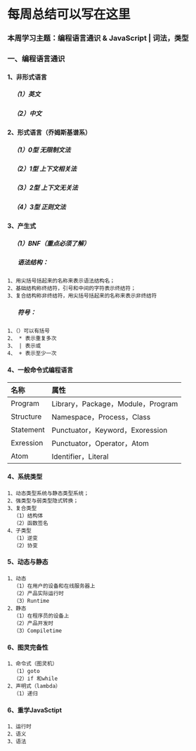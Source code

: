 # 每周总结可以写在这里
### 本周学习主题：编程语言通识 & JavaScript | 词法，类型
### 一、编程语言通识
#### 1、非形式语言
##### &nbsp;&nbsp;&nbsp;&nbsp;（1）英文
##### &nbsp;&nbsp;&nbsp;&nbsp;（2）中文
#### 2、形式语言（乔姆斯基谱系）
##### &nbsp;&nbsp;&nbsp;&nbsp;（1）0型 无限制文法      
##### &nbsp;&nbsp;&nbsp;&nbsp;（2）1型 上下文相关法
##### &nbsp;&nbsp;&nbsp;&nbsp;（3）2型 上下文无关法 
##### &nbsp;&nbsp;&nbsp;&nbsp;（4）3型 正则文法
#### 3、产生式
##### &nbsp;&nbsp;&nbsp;&nbsp;（1）BNF（重点必须了解） 
##### &nbsp;&nbsp;&nbsp;&nbsp;&nbsp;&nbsp;&nbsp;语法结构： 
```
1、用尖括号括起来的名称来表示语法结构名；
2、基础结构称终结符，引号和中间的字符表示终结符；
3、复合结构称非终结符，用尖括号括起来的名称来表示非终结符
```
##### &nbsp;&nbsp;&nbsp;&nbsp;&nbsp;&nbsp;&nbsp;符号：
```
1、（）可以有括号
2、 * 表示重复多次 
3、 | 表示或
4、 + 表示至少一次
```
#### 4、一般命令式编程语言
|  名称     |属性  |
| :-------- | :--------|
| Program  |Library，Package，Module，Program |
| Structure     |Namespace，Process，Class |
| Statement     |Punctuator，Keyword，Exoression|
| Exression 	|Punctuator，Operator，Atom   |
| Atom   |Identifier，Literal |

#### 4、系统类型
```
1、动态类型系统与静态类型系统；
2、强类型与弱类型隐式转换；
3、复合类型
  （1）结构体
  （2）函数签名
4、子类型
  （1）逆变
  （2）协变
```
#### 5、动态与静态
```
1、动态
  （1）在用户的设备和在线服务器上
  （2）产品实际运行时
  （3）Runtime
2、静态
  （1）在程序员的设备上
  （2）产品开发时
  （3）Compiletime
```
#### 6、图灵完备性
```
1、命令式（图灵机）
  （1）goto
  （2）if 和while
2、声明式（lambda）
  （1）递归
```
#### 6、重学JavaSctipt
```
1、运行时
2、语义
3、语法
```
